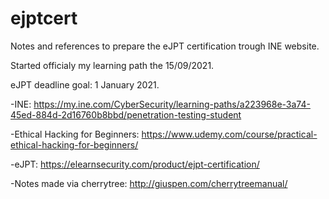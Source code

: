 # ejptcert
Notes and references to prepare the eJPT certification trough INE website.

Started officialy my learning path the 15/09/2021.

eJPT deadline goal: 1 January 2021.

-INE: https://my.ine.com/CyberSecurity/learning-paths/a223968e-3a74-45ed-884d-2d16760b8bbd/penetration-testing-student

-Ethical Hacking for Beginners: https://www.udemy.com/course/practical-ethical-hacking-for-beginners/

-eJPT: https://elearnsecurity.com/product/ejpt-certification/

-Notes made via cherrytree: http://giuspen.com/cherrytreemanual/

